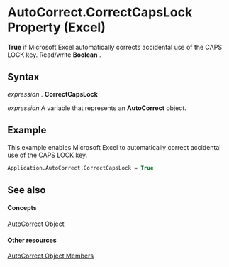
# AutoCorrect.CorrectCapsLock Property (Excel)

 **True** if Microsoft Excel automatically corrects accidental use of the CAPS LOCK key. Read/write **Boolean** .


## Syntax

 _expression_ . **CorrectCapsLock**

 _expression_ A variable that represents an **AutoCorrect** object.


## Example

This example enables Microsoft Excel to automatically correct accidental use of the CAPS LOCK key.


```vb
Application.AutoCorrect.CorrectCapsLock = True
```


## See also


#### Concepts


[AutoCorrect Object](2594722a-2ff9-7175-4d35-0da0ad413b0d.md)
#### Other resources


[AutoCorrect Object Members](ee525804-da41-f613-3e2a-6f6b115dcdd6.md)
